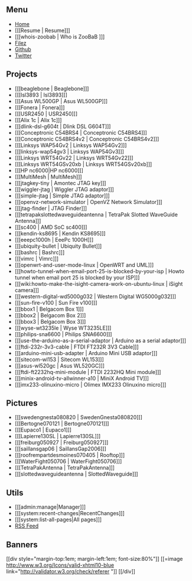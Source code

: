 ## Menu


* [Home](http://www.zoobab.com)
* [[[Resume | Resume]]]
* [[[whois-zoobab | Who is ZooBaB ]]]
* [Filez](http://filez.zoobab.com)
* [Github](http://github.com/zoobab)
* [Twitter](http://twitter.com/zoobab)

## Projects


* [[[beaglebone | Beaglebone]]]
* [[[Isl3893 | Isl3893]]]
* [[[Asus WL500GP | Asus WL500GP]]]
* [[[Fonera | Fonera]]]
* [[[USR2450 | USR2450]]]
* [[[Alix 1c | Alix 1c]]]
* [[[dlink-dsl-g604t | Dlink DSL G604T]]]
* [[[Conceptronic C54BRS4 | Conceptronic C54BRS4]]]
* [[[Conceptronic C54BRS4v2 | Conceptronic C54BRS4v2]]]
* [[[Linksys WAP54Gv2 | Linksys WAP54Gv2]]]
* [[[linksys-wap54gv3 | Linksys WAP54Gv3]]]
* [[[Linksys WRT54Gv22 | Linksys WRT54Gv22]]]
* [[[Linksys WRT54GSv20xb | Linksys WRT54GSv20xb]]]
* [[[HP nc6000|HP nc6000]]]
* [[[MultiMesh | MultiMesh]]]
* [[[jtagkey-tiny | Amontec JTAG key]]]
* [[[wiggler-jtag | Wiggler JTAG adaptor]]]
* [[[simple-jtag | Simple JTAG adaptor]]]
* [[[openvz-network-simulator | OpenVZ Network Simulator]]]
* [[[jtag-finder | JTAG Finder]]]
* [[[tetrapakslottedwaveguideantenna | TetraPak Slotted WaveGuide Antenna]]]
* [[[sc400 | AMD SoC sc400]]]
* [[[kendin-ks8695 | Kendin KS8695]]]
* [[[eeepc1000h | EeePc 1000H]]]
* [[[ubiquity-bullet | Ubiquity Bullet]]]
* [[[bashrc | Bashrc]]]
* [[[vimrc | Vimrc]]]
* [[[openwrt-and-user-mode-linux | OpenWRT and UML]]]
* [[[howto-tunnel-when-email-port-25-is-blocked-by-your-isp | Howto tunnel when email port 25 is blocked by your ISP]]]
* [[[wiki:howto-make-the-isight-camera-work-on-ubuntu-linux | iSight camera]]]
* [[[western-digital-wd5000g032 | Western Digital WG5000g032]]]
* [[[sun-fire-v100 | Sun Fire v100]]]
* [[[bbox1 | Belgacom Box 1]]]
* [[[bbox2 | Belgacom Box 2]]]
* [[[bbox3 | Belgacom Box 3]]]
* [[[wyse-wt3235le | Wyse WT3235LE]]]
* [[[philips-sna6600 | Philips SNA6600]]]
* [[[use-the-arduino-as-a-serial-adaptor | Arduino as a serial adaptor]]]
* [[[ftdi-232r-3v3-cable | FTDI FT232R 3V3 Cable]]]
* [[[arduino-mini-usb-adapter | Arduino Mini USB adaptor]]]
* [[[sitecom-wl153 | Sitecom WL153]]]
* [[[asus-wl520gc | Asus WL520GC]]]
* [[[ftdi-ft2232hq-mini-module | FTDI 2232HQ Mini module]]]
* [[[minix-android-tv-allwinner-a10 | MiniX Android TV]]]
* [[[imx233-olinuxino-micro | Olimex IMX233 Olinuxino micro]]]

## Pictures


* [[[swedengnesta080820 | SwedenGnesta080820]]]
* [[[Bertogne070121 | Bertogne070121]]]
* [[[Eupaco1 | Eupaco1]]]
* [[[Lapierre130SL | Lapierre130SL]]]
* [[[freiburg050927 | Freiburg050927]]]
* [[[saillansgap06 | SaillansGap2006]]]
* [[[roofrempartdesmoines070405 | Rooftop]]]
* [[[WaterFight050706 | WaterFight050706]]]
* [[[TetraPakAntenna | TetraPakAntenna]]]
* [[[slottedwaveguideantenna | SlottedWaveguide]]]

## Utils


* [[[admin:manage|Manager]]]
* [[[system:recent-changes|RecentChanges]]]
* [[[system:list-all-pages|All pages]]]
* [RSS Feed](http://zoobab.wikidot.com/feed/site-changes.xml)

## Banners


[[div style="margin-top:1em; margin-left:1em; font-size:80%"]]
[[=image <http://www.w3.org/Icons/valid-xhtml10-blue>   link="<http://validator.w3.org/check/referer>  "]]
[[/div]]